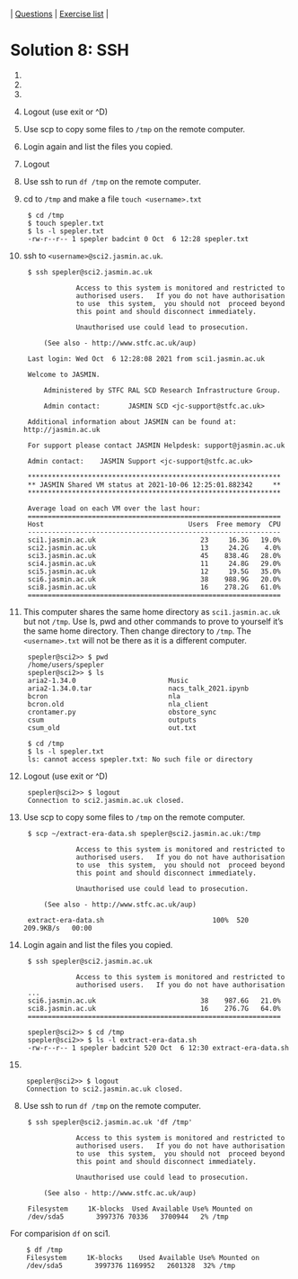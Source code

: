 | [Questions](shell_exercise8_ssh.md) | [Exercise list](shell_exercise_index.md) |

# Solution 8: SSH

1.  
2.	
3.	
4.	Logout (use exit or ^D)
5.	Use scp to copy some files to `/tmp` on the remote computer. 
6.	Login again and list the files you copied. 
7.	Logout
8.	Use ssh to run `df /tmp` on the remote computer.

1. cd to `/tmp` and make a file `touch <username>.txt`

        $ cd /tmp
        $ touch spepler.txt
        $ ls -l spepler.txt 
        -rw-r--r-- 1 spepler badcint 0 Oct  6 12:28 spepler.txt

2. ssh to `<username>@sci2.jasmin.ac.uk`. 

        $ ssh spepler@sci2.jasmin.ac.uk

                    Access to this system is monitored and restricted to
                    authorised users.   If you do not have authorisation
                    to use  this system,  you should not  proceed beyond
                    this point and should disconnect immediately.

                    Unauthorised use could lead to prosecution.

            (See also - http://www.stfc.ac.uk/aup)

        Last login: Wed Oct  6 12:28:08 2021 from sci1.jasmin.ac.uk

        Welcome to JASMIN.

            Administered by STFC RAL SCD Research Infrastructure Group.

            Admin contact:       JASMIN SCD <jc-support@stfc.ac.uk>

        Additional information about JASMIN can be found at: http://jasmin.ac.uk

        For support please contact JASMIN Helpdesk: support@jasmin.ac.uk

        Admin contact:    JASMIN Support <jc-support@stfc.ac.uk>

        ***************************************************************
        ** JASMIN Shared VM status at 2021-10-06 12:25:01.882342     **
        ***************************************************************

        Average load on each VM over the last hour:
        ===============================================================
        Host                                    Users  Free memory  CPU
        ---------------------------------------------------------------
        sci1.jasmin.ac.uk                          23     16.3G   19.0%
        sci2.jasmin.ac.uk                          13     24.2G    4.0%
        sci3.jasmin.ac.uk                          45    838.4G   28.0%
        sci4.jasmin.ac.uk                          11     24.8G   29.0%
        sci5.jasmin.ac.uk                          12     19.5G   35.0%
        sci6.jasmin.ac.uk                          38    988.9G   20.0%
        sci8.jasmin.ac.uk                          16    278.2G   61.0%
        ===============================================================

3. This computer shares the same home directory as `sci1.jasmin.ac.uk` but not `/tmp`.  Use ls, pwd and other commands to prove to yourself it’s the same home directory. Then change directory to `/tmp`. The `<username>.txt` will not be there as it is a different computer.

        spepler@sci2>> $ pwd
        /home/users/spepler
        spepler@sci2>> $ ls
        aria2-1.34.0                       Music
        aria2-1.34.0.tar                   nacs_talk_2021.ipynb
        bcron                              nla
        bcron.old                          nla_client
        crontamer.py                       obstore_sync
        csum                               outputs
        csum_old                           out.txt

        $ cd /tmp
        $ ls -l spepler.txt
        ls: cannot access spepler.txt: No such file or directory

4. Logout (use exit or ^D)

        spepler@sci2>> $ logout
        Connection to sci2.jasmin.ac.uk closed.

5. Use scp to copy some files to `/tmp` on the remote computer.

        $ scp ~/extract-era-data.sh spepler@sci2.jasmin.ac.uk:/tmp

                    Access to this system is monitored and restricted to
                    authorised users.   If you do not have authorisation
                    to use  this system,  you should not  proceed beyond
                    this point and should disconnect immediately.

                    Unauthorised use could lead to prosecution.

            (See also - http://www.stfc.ac.uk/aup)

        extract-era-data.sh                           100%  520   209.9KB/s   00:00    

6. Login again and list the files you copied. 

        $ ssh spepler@sci2.jasmin.ac.uk

                    Access to this system is monitored and restricted to
                    authorised users.   If you do not have authorisation
        ...
        sci6.jasmin.ac.uk                          38    987.6G   21.0%
        sci8.jasmin.ac.uk                          16    276.7G   64.0%
        ===============================================================

        spepler@sci2>> $ cd /tmp
        spepler@sci2>> $ ls -l extract-era-data.sh 
        -rw-r--r-- 1 spepler badcint 520 Oct  6 12:30 extract-era-data.sh

7. 

        spepler@sci2>> $ logout
        Connection to sci2.jasmin.ac.uk closed.

8. Use ssh to run `df /tmp` on the remote computer.

        $ ssh spepler@sci2.jasmin.ac.uk 'df /tmp'

                    Access to this system is monitored and restricted to
                    authorised users.   If you do not have authorisation
                    to use  this system,  you should not  proceed beyond
                    this point and should disconnect immediately.

                    Unauthorised use could lead to prosecution.

            (See also - http://www.stfc.ac.uk/aup)

        Filesystem     1K-blocks  Used Available Use% Mounted on
        /dev/sda5        3997376 70336   3700944   2% /tmp

  For comparision `df` on sci1.
  
        $ df /tmp
        Filesystem     1K-blocks    Used Available Use% Mounted on
        /dev/sda5        3997376 1169952   2601328  32% /tmp